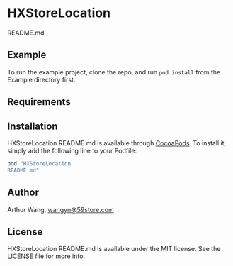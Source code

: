 # HXStoreLocation
README.md

## Example

To run the example project, clone the repo, and run `pod install` from the Example directory first.

## Requirements

## Installation

HXStoreLocation
README.md is available through [CocoaPods](http://cocoapods.org). To install
it, simply add the following line to your Podfile:

```ruby
pod "HXStoreLocation
README.md"
```

## Author

Arthur Wang, wangyn@59store.com

## License

HXStoreLocation
README.md is available under the MIT license. See the LICENSE file for more info.
